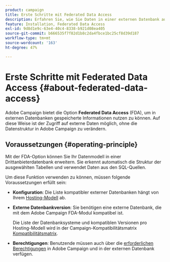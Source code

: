 ```yaml
---
product: campaign
title: Erste Schritte mit Federated Data Access
description: Erfahren Sie, wie Sie Daten in einer externen Datenbank aufrufen und verarbeiten können
feature: Installation, Federated Data Access
exl-id: 9d8d1e9c-63e4-40c4-8338-b921d08ea405
source-git-commit: b666535f7f82d1b8c2da4fbce1bc25cf8d39d187
workflow-type: tm+mt
source-wordcount: '163'
ht-degree: 47%

---
```


# Erste Schritte mit Federated Data Access {#about-federated-data-access}



Adobe Campaign bietet die Option **Federated Data Access** (FDA), um in externen Datenbanken gespeicherte Informationen nutzen zu können. Auf diese Weise ist der Zugriff auf externe Daten möglich, ohne die Datenstruktur in Adobe Campaign zu verändern.

## Voraussetzungen {#operating-principle}

Mit der FDA-Option können Sie Ihr Datenmodell in einer Drittanbieterdatenbank erweitern. Sie erkennt automatisch die Struktur der ausgewählten Tabellen und verwendet Daten aus den SQL-Quellen.

Um diese Funktion verwenden zu können, müssen folgende Voraussetzungen erfüllt sein:

* **Konfiguration**: Die Liste kompatibler externer Datenbanken hängt von Ihrem [Hosting-Modell](../../installation/using/hosting-models.md) ab.
* **Externe Datenbankversion**: Sie benötigen eine externe Datenbank, die mit dem Adobe Campaign FDA-Modul kompatibel ist.

  Die Liste der Datenbanksysteme und kompatiblen Versionen pro Hosting-Modell wird in der Campaign-Kompatibilitätsmatrix [Kompatibilitätsmatrix](../../rn/using/compatibility-matrix.md#FederatedDataAccessFDA).

* **Berechtigungen**: Benutzende müssen auch über die [erforderlichen Berechtigungen](../../installation/using/remote-database-access-rights.md) in Adobe Campaign und in der externen Datenbank verfügen.

